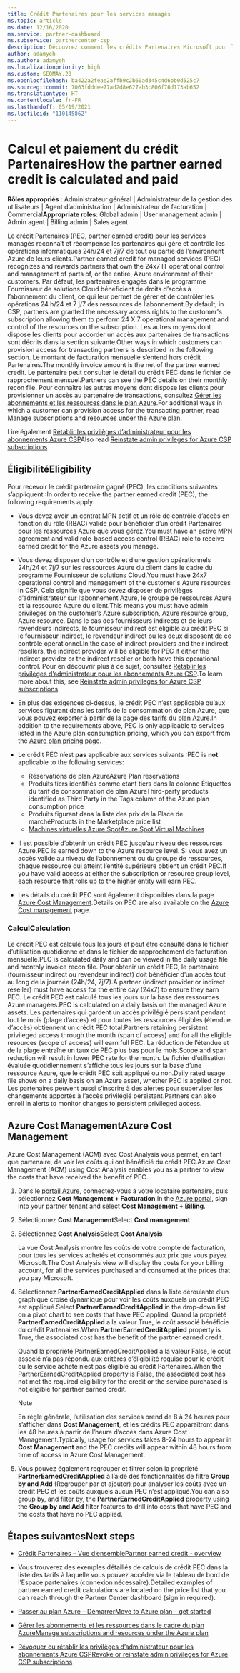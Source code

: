 ```yaml
---
title: Crédit Partenaires pour les services managés
ms.topic: article
ms.date: 12/16/2020
ms.service: partner-dashboard
ms.subservice: partnercenter-csp
description: Découvrez comment les crédits Partenaires Microsoft pour les services managés sont calculés et payés, et comment vérifier que vous êtes éligible.
author: adamyeh
ms.author: adamyeh
ms.localizationpriority: high
ms.custom: SEOMAY.20
ms.openlocfilehash: ba422a2feae2affb9c2b60ad345c4d6bb0d525c7
ms.sourcegitcommit: 7063fdddee77ad2d8e627ab3c806f76d173ab652
ms.translationtype: HT
ms.contentlocale: fr-FR
ms.lasthandoff: 05/19/2021
ms.locfileid: "110145862"
---
```

# <a name="how-the-partner-earned-credit-is-calculated-and-paid"></a><span data-ttu-id="1fef5-103">Calcul et paiement du crédit Partenaires</span><span class="sxs-lookup"><span data-stu-id="1fef5-103">How the partner earned credit is calculated and paid</span></span>

<span data-ttu-id="1fef5-104">**Rôles appropriés** : Administrateur général | Administrateur de la gestion des utilisateurs | Agent d’administration | Administrateur de facturation | Commercial</span><span class="sxs-lookup"><span data-stu-id="1fef5-104">**Appropriate roles**: Global admin | User management admin | Admin agent | Billing admin | Sales agent</span></span>

<span data-ttu-id="1fef5-105">Le crédit Partenaires (PEC, partner earned credit) pour les services managés reconnaît et récompense les partenaires qui gère et contrôle les opérations informatiques 24h/24 et 7j/7 de tout ou partie de l’environnent Azure de leurs clients.</span><span class="sxs-lookup"><span data-stu-id="1fef5-105">Partner earned credit for managed services (PEC) recognizes and rewards partners that own the 24x7 IT operational control and management of parts of, or the entire, Azure environment of their customers.</span></span> <span data-ttu-id="1fef5-106">Par défaut, les partenaires engagés dans le programme Fournisseur de solutions Cloud bénéficient de droits d’accès à l’abonnement du client, ce qui leur permet de gérer et de contrôler les opérations 24 h/24 et 7 j/7 des ressources de l’abonnement.</span><span class="sxs-lookup"><span data-stu-id="1fef5-106">By default, in CSP, partners are granted the necessary access rights to the customer's subscription allowing them to perform 24 X 7 operational management and control of the resources on the subscription.</span></span> <span data-ttu-id="1fef5-107">Les autres moyens dont dispose les clients pour accorder un accès aux partenaires de transactions sont décrits dans la section suivante.</span><span class="sxs-lookup"><span data-stu-id="1fef5-107">Other ways in which customers can provision access for transacting partners is described in the following section.</span></span> <span data-ttu-id="1fef5-108">Le montant de facturation mensuelle s’entend hors crédit Partenaires.</span><span class="sxs-lookup"><span data-stu-id="1fef5-108">The monthly invoice amount is the net of the partner earned credit.</span></span> <span data-ttu-id="1fef5-109">Le partenaire peut consulter le détail du crédit PEC dans le fichier de rapprochement mensuel.</span><span class="sxs-lookup"><span data-stu-id="1fef5-109">Partners can see the PEC details on their monthly recon file.</span></span> <span data-ttu-id="1fef5-110">Pour connaître les autres moyens dont dispose les clients pour provisionner un accès au partenaire de transactions, consultez [Gérer les abonnements et les ressources dans le plan Azure](azure-plan-manage.md).</span><span class="sxs-lookup"><span data-stu-id="1fef5-110">For additional ways in which a customer can provision access for the transacting partner, read [Manage subscriptions and resources under the Azure plan](azure-plan-manage.md).</span></span>

<span data-ttu-id="1fef5-111">Lire également [Rétablir les privilèges d’administrateur pour les abonnements Azure CSP](revoke-reinstate-csp.md)</span><span class="sxs-lookup"><span data-stu-id="1fef5-111">Also read [Reinstate admin privileges for Azure CSP subscriptions](revoke-reinstate-csp.md)</span></span>

## <a name="eligibility"></a><span data-ttu-id="1fef5-112">Éligibilité</span><span class="sxs-lookup"><span data-stu-id="1fef5-112">Eligibility</span></span>

<span data-ttu-id="1fef5-113">Pour recevoir le crédit partenaire gagné (PEC), les conditions suivantes s’appliquent :</span><span class="sxs-lookup"><span data-stu-id="1fef5-113">In order to receive the partner earned credit (PEC), the following requirements apply:</span></span> 

- <span data-ttu-id="1fef5-114">Vous devez avoir un contrat MPN actif et un rôle de contrôle d’accès en fonction du rôle (RBAC) valide pour bénéficier d’un crédit Partenaires pour les ressources Azure que vous gérez.</span><span class="sxs-lookup"><span data-stu-id="1fef5-114">You must have an active MPN agreement and valid role-based access control (RBAC) role to receive earned credit for the Azure assets you manage.</span></span>

- <span data-ttu-id="1fef5-115">Vous devez disposer d’un contrôle et d’une gestion opérationnels 24h/24 et 7j/7 sur les ressources Azure du client dans le cadre du programme Fournisseur de solutions Cloud.</span><span class="sxs-lookup"><span data-stu-id="1fef5-115">You must have 24x7 operational control and management of the customer's Azure resources in CSP.</span></span> <span data-ttu-id="1fef5-116">Cela signifie que vous devez disposer de privilèges d’administrateur sur l’abonnement Azure, le groupe de ressources Azure et la ressource Azure du client.</span><span class="sxs-lookup"><span data-stu-id="1fef5-116">This means you must have admin privileges on the customer’s Azure subscription, Azure resource group, Azure resource.</span></span> <span data-ttu-id="1fef5-117">Dans le cas des fournisseurs indirects et de leurs revendeurs indirects, le fournisseur indirect est éligible au crédit PEC si le fournisseur indirect, le revendeur indirect ou les deux disposent de ce contrôle opérationnel.</span><span class="sxs-lookup"><span data-stu-id="1fef5-117">In the case of indirect providers and their indirect resellers, the indirect provider will be eligible for PEC if either the indirect provider or the indirect reseller or both have this operational control.</span></span> <span data-ttu-id="1fef5-118">Pour en découvrir plus à ce sujet, consultez [Rétablir les privilèges d’administrateur pour les abonnements Azure CSP](./revoke-reinstate-csp.md).</span><span class="sxs-lookup"><span data-stu-id="1fef5-118">To learn more about this, see [Reinstate admin privileges for Azure CSP subscriptions](./revoke-reinstate-csp.md).</span></span>

- <span data-ttu-id="1fef5-119">En plus des exigences ci-dessus, le crédit PEC n’est applicable qu’aux services figurant dans les tarifs de la consommation de plan Azure, que vous pouvez exporter à partir de la page des [tarifs du plan Azure](https://partner.microsoft.com/commerce/sales).</span><span class="sxs-lookup"><span data-stu-id="1fef5-119">In addition to the requirements above, PEC is only applicable to services listed in the Azure plan consumption pricing, which you can export from the [Azure plan pricing](https://partner.microsoft.com/commerce/sales) page.</span></span>

- <span data-ttu-id="1fef5-120">Le crédit PEC n’est **pas** applicable aux services suivants :</span><span class="sxs-lookup"><span data-stu-id="1fef5-120">PEC is **not** applicable to the following services:</span></span>
    - <span data-ttu-id="1fef5-121">Réservations de plan Azure</span><span class="sxs-lookup"><span data-stu-id="1fef5-121">Azure Plan reservations</span></span>
    - <span data-ttu-id="1fef5-122">Produits tiers identifiés comme étant tiers dans la colonne Étiquettes du tarif de consommation de plan Azure</span><span class="sxs-lookup"><span data-stu-id="1fef5-122">Third-party products identified as Third Party in the Tags column of the Azure plan consumption price</span></span>
    - <span data-ttu-id="1fef5-123">Produits figurant dans la liste des prix de la Place de marché</span><span class="sxs-lookup"><span data-stu-id="1fef5-123">Products in the Marketplace price list</span></span>
    - [<span data-ttu-id="1fef5-124">Machines virtuelles Azure Spot</span><span class="sxs-lookup"><span data-stu-id="1fef5-124">Azure Spot Virtual Machines</span></span>](https://partner.microsoft.com/resources/collection/azure-spot-in-csp#/)

- <span data-ttu-id="1fef5-125">Il est possible d’obtenir un crédit PEC jusqu’au niveau des ressources Azure.</span><span class="sxs-lookup"><span data-stu-id="1fef5-125">PEC is earned down to the Azure resource level.</span></span> <span data-ttu-id="1fef5-126">Si vous avez un accès valide au niveau de l’abonnement ou du groupe de ressources, chaque ressource qui atteint l’entité supérieure obtient un crédit PEC.</span><span class="sxs-lookup"><span data-stu-id="1fef5-126">If you have valid access at either the subscription or resource group level, each resource that rolls up to the higher entity will earn PEC.</span></span>

- <span data-ttu-id="1fef5-127">Les détails du crédit PEC sont également disponibles dans la page [Azure Cost Management](/azure/cost-management-billing/costs/get-started-partners).</span><span class="sxs-lookup"><span data-stu-id="1fef5-127">Details on PEC are also available on the [Azure Cost management](/azure/cost-management-billing/costs/get-started-partners) page.</span></span>

### <a name="calculation"></a><span data-ttu-id="1fef5-128">Calcul</span><span class="sxs-lookup"><span data-stu-id="1fef5-128">Calculation</span></span>

<span data-ttu-id="1fef5-129">Le crédit PEC est calculé tous les jours et peut être consulté dans le fichier d’utilisation quotidienne et dans le fichier de rapprochement de facturation mensuelle.</span><span class="sxs-lookup"><span data-stu-id="1fef5-129">PEC is calculated daily and can be viewed in the daily usage file and monthly invoice recon file.</span></span> <span data-ttu-id="1fef5-130">Pour obtenir un crédit PEC, le partenaire (fournisseur indirect ou revendeur indirect) doit bénéficier d’un accès tout au long de la journée (24h/24, 7j/7).</span><span class="sxs-lookup"><span data-stu-id="1fef5-130">A partner (indirect provider or indirect reseller) must have access for the entire day (24x7) to ensure they earn PEC.</span></span> <span data-ttu-id="1fef5-131">Le crédit PEC est calculé tous les jours sur la base des ressources Azure managées.</span><span class="sxs-lookup"><span data-stu-id="1fef5-131">PEC is calculated on a daily basis on the managed Azure assets.</span></span> <span data-ttu-id="1fef5-132">Les partenaires qui gardent un accès privilégié persistant pendant tout le mois (plage d’accès) et pour toutes les ressources éligibles (étendue d’accès) obtiennent un crédit PEC total.</span><span class="sxs-lookup"><span data-stu-id="1fef5-132">Partners retaining persistent privileged access through the month (span of access) and for all the eligible resources (scope of access) will earn full PEC.</span></span> <span data-ttu-id="1fef5-133">La réduction de l’étendue et de la plage entraîne un taux de PEC plus bas pour le mois.</span><span class="sxs-lookup"><span data-stu-id="1fef5-133">Scope and span reduction will result in lower PEC rate for the month.</span></span> <span data-ttu-id="1fef5-134">Le fichier d’utilisation évaluée quotidiennement s’affiche tous les jours sur la base d’une ressource Azure, que le crédit PEC soit appliqué ou non.</span><span class="sxs-lookup"><span data-stu-id="1fef5-134">Daily rated usage file shows on a daily basis on an Azure asset, whether PEC is applied or not.</span></span> <span data-ttu-id="1fef5-135">Les partenaires peuvent aussi s’inscrire à des alertes pour superviser les changements apportés à l’accès privilégié persistant.</span><span class="sxs-lookup"><span data-stu-id="1fef5-135">Partners can also enroll in alerts to monitor changes to persistent privileged access.</span></span>

## <a name="azure-cost-management"></a><span data-ttu-id="1fef5-136">Azure Cost Management</span><span class="sxs-lookup"><span data-stu-id="1fef5-136">Azure Cost Management</span></span>

<span data-ttu-id="1fef5-137">Azure Cost Management (ACM) avec Cost Analysis vous permet, en tant que partenaire, de voir les coûts qui ont bénéficié du crédit PEC.</span><span class="sxs-lookup"><span data-stu-id="1fef5-137">Azure Cost Management (ACM) using Cost Analysis enables you as a partner to view the costs that have received the benefit of PEC.</span></span>  

1. <span data-ttu-id="1fef5-138">Dans le [portail Azure](https://portal.azure.com), connectez-vous à votre locataire partenaire, puis sélectionnez **Cost Management + Facturation**.</span><span class="sxs-lookup"><span data-stu-id="1fef5-138">In the [Azure portal](https://portal.azure.com), sign into your partner tenant and select **Cost Management + Billing**.</span></span>

2. <span data-ttu-id="1fef5-139">Sélectionnez **Cost Management**</span><span class="sxs-lookup"><span data-stu-id="1fef5-139">Select **Cost management**</span></span>

3. <span data-ttu-id="1fef5-140">Sélectionnez **Cost Analysis**</span><span class="sxs-lookup"><span data-stu-id="1fef5-140">Select **Cost Analysis**</span></span>

   <span data-ttu-id="1fef5-141">La vue Cost Analysis montre les coûts de votre compte de facturation, pour tous les services achetés et consommés aux prix que vous payez Microsoft.</span><span class="sxs-lookup"><span data-stu-id="1fef5-141">The Cost Analysis view will display the costs for your billing account, for all the services purchased and consumed at the prices that you pay Microsoft.</span></span>

4. <span data-ttu-id="1fef5-142">Sélectionnez **PartnerEarnedCreditApplied** dans la liste déroulante d’un graphique croisé dynamique pour voir les coûts auxquels un crédit PEC est appliqué.</span><span class="sxs-lookup"><span data-stu-id="1fef5-142">Select **PartnerEarnedCreditApplied** in the drop-down list on a pivot chart to see costs that have PEC applied.</span></span> <span data-ttu-id="1fef5-143">Quand la propriété **PartnerEarnedCreditApplied** a la valeur True, le coût associé bénéficie du crédit Partenaires.</span><span class="sxs-lookup"><span data-stu-id="1fef5-143">When **PartnerEarnedCreditApplied** property is True, the associated cost has the benefit of the partner earned credit.</span></span> 

   <span data-ttu-id="1fef5-144">Quand la propriété PartnerEarnedCreditApplied a la valeur False, le coût associé n’a pas répondu aux critères d’éligibilité requise pour le crédit ou le service acheté n’est pas éligible au crédit Partenaires.</span><span class="sxs-lookup"><span data-stu-id="1fef5-144">When the PartnerEarnedCreditApplied property is False, the associated cost has not met the required eligibility for the credit or the service purchased is not eligible for partner earned credit.</span></span>

   >[!NOTE] 
   ><span data-ttu-id="1fef5-145">En règle générale, l’utilisation des services prend de 8 à 24 heures pour s’afficher dans **Cost Management**, et les crédits PEC apparaîtront dans les 48 heures à partir de l’heure d’accès dans Azure Cost Management.</span><span class="sxs-lookup"><span data-stu-id="1fef5-145">Typically, usage for services takes 8-24 hours to appear in **Cost Management** and the PEC credits will appear within 48 hours from time of access in Azure Cost Management.</span></span>

5. <span data-ttu-id="1fef5-146">Vous pouvez également regrouper et filtrer selon la propriété **PartnerEarnedCreditApplied** à l’aide des fonctionnalités de filtre **Group by and Add** (Regrouper par et ajouter) pour analyser les coûts avec un crédit PEC et les coûts auxquels aucun PEC n’est appliqué.</span><span class="sxs-lookup"><span data-stu-id="1fef5-146">You can also group by, and filter by, the **PartnerEarnedCreditApplied** property using the **Group by and Add** filter features to drill into costs that have PEC and the costs that have no PEC applied.</span></span>

## <a name="next-steps"></a><span data-ttu-id="1fef5-147">Étapes suivantes</span><span class="sxs-lookup"><span data-stu-id="1fef5-147">Next steps</span></span>

- [<span data-ttu-id="1fef5-148">Crédit Partenaires – Vue d’ensemble</span><span class="sxs-lookup"><span data-stu-id="1fef5-148">Partner earned credit - overview</span></span>](partner-earned-credit.md)

- <span data-ttu-id="1fef5-149">Vous trouverez des exemples détaillés de calculs de crédit PEC dans la liste des tarifs à laquelle vous pouvez accéder via le tableau de bord de l’Espace partenaires (connexion nécessaire).</span><span class="sxs-lookup"><span data-stu-id="1fef5-149">Detailed examples of partner earned credit calculations are located on the price list that you can reach through the Partner Center dashboard (sign in required).</span></span>

- [<span data-ttu-id="1fef5-150">Passer au plan Azure – Démarrer</span><span class="sxs-lookup"><span data-stu-id="1fef5-150">Move to Azure plan - get started</span></span>](azure-plan-get-started.md)

- [<span data-ttu-id="1fef5-151">Gérer les abonnements et les ressources dans le cadre du plan Azure</span><span class="sxs-lookup"><span data-stu-id="1fef5-151">Manage subscriptions and resources under the Azure plan</span></span>](azure-plan-manage.md)

- [<span data-ttu-id="1fef5-152">Révoquer ou rétablir les privilèges d’administrateur pour les abonnements Azure CSP</span><span class="sxs-lookup"><span data-stu-id="1fef5-152">Revoke or reinstate admin privileges for Azure CSP subscriptions</span></span>](revoke-reinstate-csp.md)
